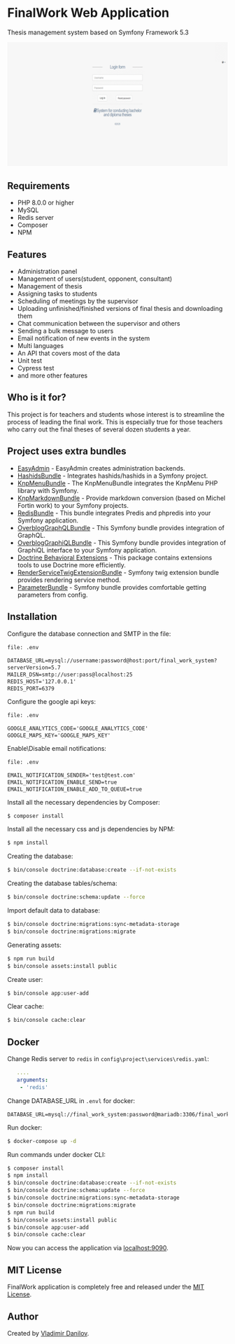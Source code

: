 FinalWork Web Application
========================

Thesis management system based on Symfony Framework 5.3 

![Alt text](/gif/demo.gif?raw=true "Project example")

Requirements
------------

  * PHP 8.0.0 or higher
  * MySQL
  * Redis server
  * Composer
  * NPM

Features
------------

  * Administration panel
  * Management of users(student, opponent, consultant)
  * Management of thesis
  * Assigning tasks to students
  * Scheduling of meetings by the supervisor
  * Uploading unfinished/finished versions of final thesis and downloading them
  * Chat communication between the supervisor and others
  * Sending a bulk message to users
  * Email notification of new events in the system
  * Multi languages
  * An API that covers most of the data
  * Unit test
  * Cypress test
  * and more other features
   
Who is it for?
------------

This project is for teachers and students whose interest is to streamline the process of leading the final work. 
This is especially true for those teachers who carry out the final theses of several dozen students a year.
   
Project uses extra bundles
------------

* [EasyAdmin](https://github.com/EasyCorp/EasyAdminBundle) - EasyAdmin creates administration backends.
* [HashidsBundle](https://github.com/roukmoute/HashidsBundle) - Integrates hashids/hashids in a Symfony project.
* [KnpMenuBundle](https://github.com/KnpLabs/KnpMenuBundle) - The KnpMenuBundle integrates the KnpMenu PHP library with Symfony.
* [KnpMarkdownBundle](https://github.com/KnpLabs/KnpMarkdownBundle) - Provide markdown conversion (based on Michel Fortin work) to your Symfony projects.
* [RedisBundle](https://github.com/snc/SncRedisBundle) - This bundle integrates Predis and phpredis into your Symfony application.
* [OverblogGraphQLBundle](https://github.com/overblog/GraphQLBundle) - This Symfony bundle provides integration of GraphQL.
* [OverblogGraphiQLBundle](https://github.com/overblog/GraphiQLBundle) - This Symfony bundle provides integration of GraphiQL interface to your Symfony application.
* [Doctrine Behavioral Extensions](https://github.com/Atlantic18/DoctrineExtensions) - This package contains extensions tools to use Doctrine more efficiently.
* [RenderServiceTwigExtensionBundle](https://github.com/danilovl/render-service-twig-extension-bundle) - Symfony twig extension bundle provides rendering service method.
* [ParameterBundle](https://github.com/danilovl/parameter-bundle) - Symfony bundle provides comfortable getting parameters from config.

Installation
------------

Configure the database connection and SMTP in the file:

```text
file: .env 
```
``` env
DATABASE_URL=mysql://username:password@host:port/final_work_system?serverVersion=5.7
MAILER_DSN=smtp://user:pass@localhost:25
REDIS_HOST='127.0.0.1'
REDIS_PORT=6379
``````

Configure the google api keys:

``` text
file: .env 
```
``` env
GOOGLE_ANALYTICS_CODE='GOOGLE_ANALYTICS_CODE'
GOOGLE_MAPS_KEY='GOOGLE_MAPS_KEY'
```

Enable\Disable email notifications:

```text
file: .env 
```
``` env
EMAIL_NOTIFICATION_SENDER='test@test.com'
EMAIL_NOTIFICATION_ENABLE_SEND=true
EMAIL_NOTIFICATION_ENABLE_ADD_TO_QUEUE=true
```

Install all the necessary dependencies by Composer:

```bash
$ composer install
```

Install all the necessary css and js dependencies by NPM:

```bash
$ npm install
```
 
Creating the database:

```bash
$ bin/console doctrine:database:create --if-not-exists
```

Creating the database tables/schema:

```bash
$ bin/console doctrine:schema:update --force
```

Import default data to database:

```bash
$ bin/console doctrine:migrations:sync-metadata-storage
$ bin/console doctrine:migrations:migrate
```

Generating assets:

```bash
$ npm run build
$ bin/console assets:install public
```

Create user:

```bash
$ bin/console app:user-add
```

Clear cache:

```bash
$ bin/console cache:clear
```

Docker
------------

Change Redis server to `redis` in `config\project\services\redis.yaml`:

``` yaml
   ....
   arguments:
    - 'redis'
```

Change DATABASE_URL in `.envl` for docker:

``` env
DATABASE_URL=mysql://final_work_system:password@mariadb:3306/final_work_system
```

Run docker:

```bash
$ docker-compose up -d
```

Run commands under docker CLI:

``` bash
$ composer install
$ npm install
$ bin/console doctrine:database:create --if-not-exists
$ bin/console doctrine:schema:update --force
$ bin/console doctrine:migrations:sync-metadata-storage
$ bin/console doctrine:migrations:migrate
$ npm run build
$ bin/console assets:install public
$ bin/console app:user-add
$ bin/console cache:clear

```

Now you can access the application via [localhost:9090](localhost:9090).

MIT License
-----------

FinalWork application is completely free and released under the [MIT License](https://github.com/danilovl/finalwork/LICENSE).

Author
-------

Created by [Vladimir Danilov](https://github.com/danilovl).